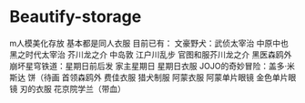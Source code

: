 # Beautify-storage
m人模美化存放 基本都是同人衣服
目前已有：
文豪野犬：武侦太宰治 中原中也 黑之时代太宰治 芥川龙之介 中岛敦 江户川乱步 官图和服芥川龙之介 黑医森鸥外
崩坏星穹铁道：星期日前后发 家主星期日 星期日衣服
JOJO的奇妙冒险：盖多·米斯达
饼（待画
首领森鸥外 费佳衣服 猎犬制服 阿蒙衣服 阿蒙单片眼镜 金色单片眼镜 刃的衣服 花京院学兰（带血）
